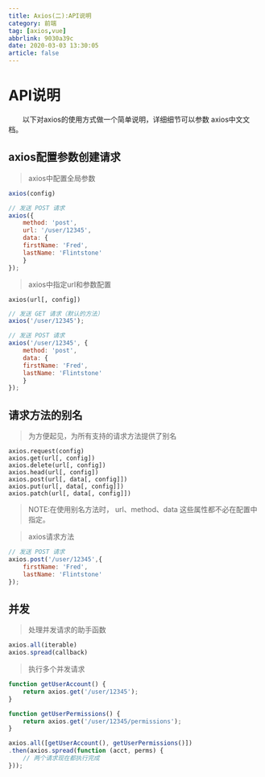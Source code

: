 ```yaml
---
title: Axios(二):API说明
category: 前端
tag: [axios,vue]
abbrlink: 9030a39c
date: 2020-03-03 13:30:05
article: false
---
```


# API说明

　　以下对axios的使用方式做一个简单说明，详细细节可以参数 axios中文文档。

## axios配置参数创建请求

> axios中配置全局参数

```js
axios(config)
```

```js
// 发送 POST 请求
axios({
    method: 'post',
    url: '/user/12345',
    data: {
    firstName: 'Fred',
    lastName: 'Flintstone'
    }
});
```

> axios中指定url和参数配置

```text
axios(url[, config])
```

```js
// 发送 GET 请求（默认的方法）
axios('/user/12345');
```

```js
// 发送 POST 请求
axios('/user/12345', {
    method: 'post',
    data: {
    firstName: 'Fred',
    lastName: 'Flintstone'
    }
});
```

## 请求方法的别名

> 为方便起见，为所有支持的请求方法提供了别名

```text
axios.request(config)
axios.get(url[, config])
axios.delete(url[, config])
axios.head(url[, config])
axios.post(url[, data[, config]])
axios.put(url[, data[, config]])
axios.patch(url[, data[, config]])
```

> NOTE:在使用别名方法时， url、method、data 这些属性都不必在配置中指定。

> axios请求方法

```js
// 发送 POST 请求
axios.post('/user/12345',{
    firstName: 'Fred',
    lastName: 'Flintstone'
});
```

## 并发

> 处理并发请求的助手函数

```js
axios.all(iterable)
axios.spread(callback)
```

> 执行多个并发请求

```js
function getUserAccount() {
    return axios.get('/user/12345');
}

function getUserPermissions() {
    return axios.get('/user/12345/permissions');
}

axios.all([getUserAccount(), getUserPermissions()])
.then(axios.spread(function (acct, perms) {
    // 两个请求现在都执行完成
}));
```
